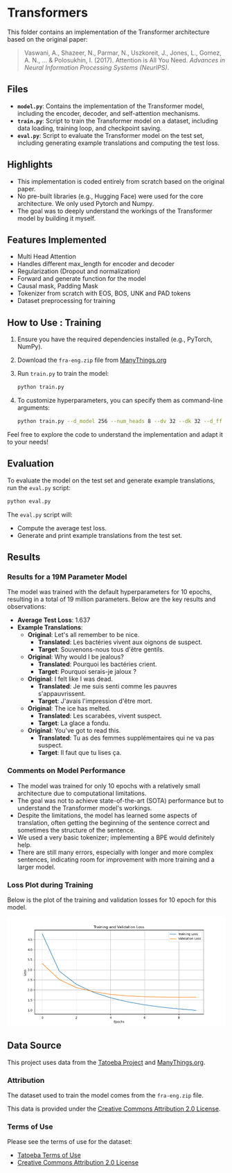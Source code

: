 # Transformers

This folder contains an implementation of the Transformer architecture based on the original paper:

> Vaswani, A., Shazeer, N., Parmar, N., Uszkoreit, J., Jones, L., Gomez, A. N., ... & Polosukhin, I. (2017). Attention is All You Need. *Advances in Neural Information Processing Systems (NeurIPS)*.

## Files

- **`model.py`**: Contains the implementation of the Transformer model, including the encoder, decoder, and self-attention mechanisms.
- **`train.py`**: Script to train the Transformer model on a dataset, including data loading, training loop, and checkpoint saving.
- **`eval.py`**: Script to evaluate the Transformer model on the test set, including generating example translations and computing the test loss.


## Highlights

- This implementation is coded entirely from scratch based on the original paper.
- No pre-built libraries (e.g., Hugging Face) were used for the core architecture. We only used Pytorch and Numpy.
- The goal was to deeply understand the workings of the Transformer model by building it myself.

## Features Implemented
- Multi Head Attention
- Handles different max_length for encoder and decoder
- Regularization (Dropout and normalization)
- Forward and generate function for the model
- Causal mask, Padding Mask
- Tokenizer from scratch with EOS, BOS, UNK and PAD tokens
- Dataset preprocessing for training

## How to Use : Training

1. Ensure you have the required dependencies installed (e.g., PyTorch, NumPy).
2. Download the `fra-eng.zip` file from [ManyThings.org](http://www.manythings.org/anki/)
3. Run `train.py` to train the model:

   ```bash
   python train.py
   ```
4. To customize hyperparameters, you can specify them as command-line arguments:
   ```bash 
   python train.py --d_model 256 --num_heads 8 --dv 32 --dk 32 --d_ff 1024 --dropout 0.2 --num_encoders 6 --num_decoders 6 --batch_size 32 --learning_rate 0.0005 --num_epochs 20
   ```

Feel free to explore the code to understand the implementation and adapt it to your needs!


## Evaluation
To evaluate the model on the test set and generate example translations, run the `eval.py` script:

   ```bash
   python eval.py
   ```
The `eval.py` script will:

- Compute the average test loss.
- Generate and print example translations from the test set.

## Results
### Results for a 19M Parameter Model

The model was trained with the default hyperparameters for 10 epochs, resulting in a total of 19 million parameters. Below are the key results and observations:

- **Average Test Loss**: 1.637
- **Example Translations**:
   - **Original**: Let's all remember to be nice.
      - **Translated**: Les bactéries vivent aux oignons de suspect.
      - **Target**: Souvenons-nous tous d'être gentils.
   - **Original**: Why would I be jealous?
      - **Translated**: Pourquoi les bactéries crient.
      - **Target**: Pourquoi serais-je jaloux ?
   - **Original**: I felt like I was dead.
      - **Translated**: Je me suis senti comme les pauvres s'appauvrissent.
      - **Target**: J'avais l'impression d'être mort.
   - **Original**: The ice has melted.
      - **Translated**: Les scarabées, vivent suspect.
      - **Target**: La glace a fondu.
   - **Original**: You've got to read this.
      - **Translated**: Tu as des femmes supplémentaires qui ne va pas suspect.
      - **Target**: Il faut que tu lises ça.

### Comments on Model Performance

- The model was trained for only 10 epochs with a relatively small architecture due to computational limitations.
- The goal was not to achieve state-of-the-art (SOTA) performance but to understand the Transformer model's workings.
- Despite the limitations, the model has learned some aspects of translation, often getting the beginning of the sentence correct and sometimes the structure of the sentence.
- We used a very basic tokenizer; implementing a BPE would definitely help.
- There are still many errors, especially with longer and more complex sentences, indicating room for improvement with more training and a larger model.
### Loss Plot during Training

Below is the plot of the training and validation losses for 10 epoch for this model.

![Loss Plot](loss_plot.png)


## Data Source
This project uses data from the [Tatoeba Project](http://tatoeba.org) and [ManyThings.org](http://www.manythings.org/anki/).

### Attribution
The dataset used to train the model comes from the `fra-eng.zip` file.

This data is provided under the [Creative Commons Attribution 2.0 License](http://creativecommons.org/licenses/by/2.0).

### Terms of Use
Please see the terms of use for the dataset:
- [Tatoeba Terms of Use](http://tatoeba.org/eng/terms_of_use)
- [Creative Commons Attribution 2.0 License](http://creativecommons.org/licenses/by/2.0)

